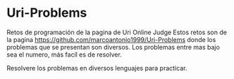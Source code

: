 # Uri-Problems
Retos de programación de la pagina de Uri Online Judge
Estos retos son de la pagina https://github.com/marcoantonio1999/Uri-Problems donde los problemas que se presentan son diversos.
Los problemas entre mas bajo sea el numero, más facíl es de resolver.

Resolvere los problemas en diversos lenguajes para practicar.
